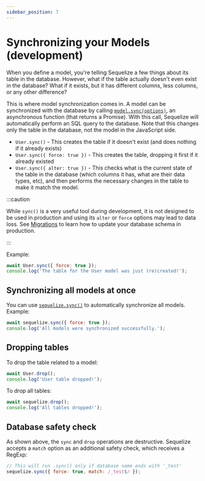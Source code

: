 ```yaml
---
sidebar_position: 7
---
```


# Synchronizing your Models (development)

When you define a model, you're telling Sequelize a few things about its table in the database. However, what if the table actually doesn't even exist in the database? What if it exists, but it has different columns, less columns, or any other difference?

This is where model synchronization comes in. A model can be synchronized with the database by calling [`model.sync(options)`](pathname:///api/v7/classes/Model.html#sync),
an asynchronous function (that returns a Promise). With this call, Sequelize will automatically perform an SQL query to the database.
Note that this changes only the table in the database, not the model in the JavaScript side.

* `User.sync()` - This creates the table if it doesn't exist (and does nothing if it already exists)
* `User.sync({ force: true })` - This creates the table, dropping it first if it already existed
* `User.sync({ alter: true })` - This checks what is the current state of the table in the database (which columns it has, what are their data types, etc), and then performs the necessary changes in the table to make it match the model.

:::caution

While `sync()` is a very useful tool during development, it is not designed to be used in production and using its `alter` or `force` options may lead to data loss.
See [Migrations](./migrations.md) to learn how to update your database schema in production.

:::

Example:

```js
await User.sync({ force: true });
console.log('The table for the User model was just (re)created!');
```

## Synchronizing all models at once

You can use [`sequelize.sync()`](pathname:///api/v7/classes/Sequelize.html#sync) to automatically synchronize all models. Example:

```js
await sequelize.sync({ force: true });
console.log('All models were synchronized successfully.');
```

## Dropping tables

To drop the table related to a model:

```js
await User.drop();
console.log('User table dropped!');
```

To drop all tables:

```js
await sequelize.drop();
console.log('All tables dropped!');
```

## Database safety check

As shown above, the `sync` and `drop` operations are destructive. Sequelize accepts a `match` option as an additional safety check, which receives a RegExp:

```js
// This will run .sync() only if database name ends with '_test'
sequelize.sync({ force: true, match: /_test$/ });
```
